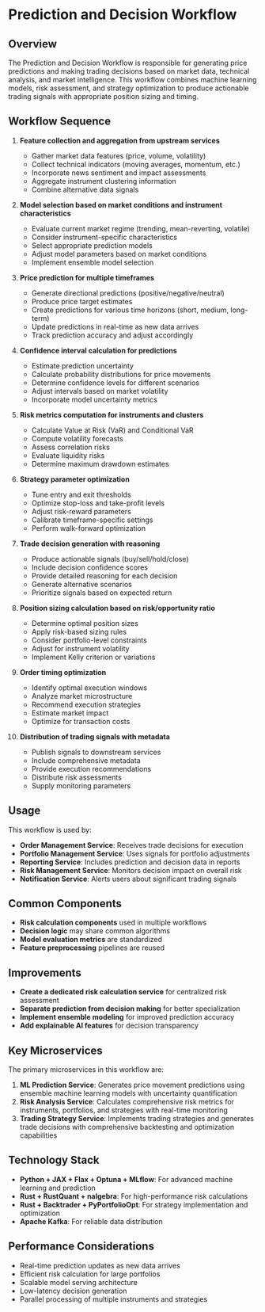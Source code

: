 # Prediction and Decision Workflow

## Overview
The Prediction and Decision Workflow is responsible for generating price predictions and making trading decisions based on market data, technical analysis, and market intelligence. This workflow combines machine learning models, risk assessment, and strategy optimization to produce actionable trading signals with appropriate position sizing and timing.

## Workflow Sequence
1. **Feature collection and aggregation from upstream services**
   - Gather market data features (price, volume, volatility)
   - Collect technical indicators (moving averages, momentum, etc.)
   - Incorporate news sentiment and impact assessments
   - Aggregate instrument clustering information
   - Combine alternative data signals

2. **Model selection based on market conditions and instrument characteristics**
   - Evaluate current market regime (trending, mean-reverting, volatile)
   - Consider instrument-specific characteristics
   - Select appropriate prediction models
   - Adjust model parameters based on market conditions
   - Implement ensemble model selection

3. **Price prediction for multiple timeframes**
   - Generate directional predictions (positive/negative/neutral)
   - Produce price target estimates
   - Create predictions for various time horizons (short, medium, long-term)
   - Update predictions in real-time as new data arrives
   - Track prediction accuracy and adjust accordingly

4. **Confidence interval calculation for predictions**
   - Estimate prediction uncertainty
   - Calculate probability distributions for price movements
   - Determine confidence levels for different scenarios
   - Adjust intervals based on market volatility
   - Incorporate model uncertainty metrics

5. **Risk metrics computation for instruments and clusters**
   - Calculate Value at Risk (VaR) and Conditional VaR
   - Compute volatility forecasts
   - Assess correlation risks
   - Evaluate liquidity risks
   - Determine maximum drawdown estimates

6. **Strategy parameter optimization**
   - Tune entry and exit thresholds
   - Optimize stop-loss and take-profit levels
   - Adjust risk-reward parameters
   - Calibrate timeframe-specific settings
   - Perform walk-forward optimization

7. **Trade decision generation with reasoning**
   - Produce actionable signals (buy/sell/hold/close)
   - Include decision confidence scores
   - Provide detailed reasoning for each decision
   - Generate alternative scenarios
   - Prioritize signals based on expected return

8. **Position sizing calculation based on risk/opportunity ratio**
   - Determine optimal position sizes
   - Apply risk-based sizing rules
   - Consider portfolio-level constraints
   - Adjust for instrument volatility
   - Implement Kelly criterion or variations

9. **Order timing optimization**
   - Identify optimal execution windows
   - Analyze market microstructure
   - Recommend execution strategies
   - Estimate market impact
   - Optimize for transaction costs

10. **Distribution of trading signals with metadata**
    - Publish signals to downstream services
    - Include comprehensive metadata
    - Provide execution recommendations
    - Distribute risk assessments
    - Supply monitoring parameters

## Usage
This workflow is used by:
- **Order Management Service**: Receives trade decisions for execution
- **Portfolio Management Service**: Uses signals for portfolio adjustments
- **Reporting Service**: Includes prediction and decision data in reports
- **Risk Management Service**: Monitors decision impact on overall risk
- **Notification Service**: Alerts users about significant trading signals

## Common Components
- **Risk calculation components** used in multiple workflows
- **Decision logic** may share common algorithms
- **Model evaluation metrics** are standardized
- **Feature preprocessing** pipelines are reused

## Improvements
- **Create a dedicated risk calculation service** for centralized risk assessment
- **Separate prediction from decision making** for better specialization
- **Implement ensemble modeling** for improved prediction accuracy
- **Add explainable AI features** for decision transparency

## Key Microservices
The primary microservices in this workflow are:
1. **ML Prediction Service**: Generates price movement predictions using ensemble machine learning models with uncertainty quantification
2. **Risk Analysis Service**: Calculates comprehensive risk metrics for instruments, portfolios, and strategies with real-time monitoring
3. **Trading Strategy Service**: Implements trading strategies and generates trade decisions with comprehensive backtesting and optimization capabilities

## Technology Stack
- **Python + JAX + Flax + Optuna + MLflow**: For advanced machine learning and prediction
- **Rust + RustQuant + nalgebra**: For high-performance risk calculations
- **Rust + Backtrader + PyPortfolioOpt**: For strategy implementation and optimization
- **Apache Kafka**: For reliable data distribution

## Performance Considerations
- Real-time prediction updates as new data arrives
- Efficient risk calculation for large portfolios
- Scalable model serving architecture
- Low-latency decision generation
- Parallel processing of multiple instruments and strategies